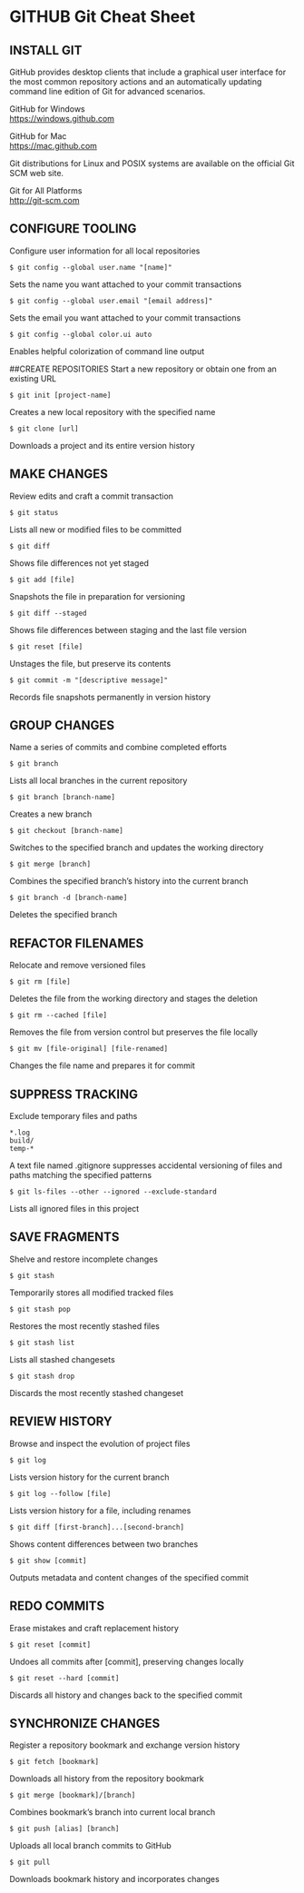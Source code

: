 # GITHUB Git Cheat Sheet

## INSTALL GIT
GitHub provides desktop clients that include a graphical user interface for the most common repository actions and an automatically updating command line edition of Git for advanced scenarios.

GitHub for Windows  
https://windows.github.com

GitHub for Mac  
https://mac.github.com

Git distributions for Linux and POSIX systems are available on the official Git SCM web site.

Git for All Platforms  
http://git-scm.com

## CONFIGURE TOOLING
Configure user information for all local repositories

    $ git config --global user.name "[name]"

Sets the name you want attached to your commit transactions

    $ git config --global user.email "[email address]"

Sets the email you want attached to your commit transactions

    $ git config --global color.ui auto

Enables helpful colorization of command line output

##CREATE REPOSITORIES
Start a new repository or obtain one from an existing URL    $ git init [project-name]Creates a new local repository with the specified name    $ git clone [url]Downloads a project and its entire version history

## MAKE CHANGESReview edits and craft a commit transaction    $ git statusLists all new or modified files to be committed    $ git diffShows file differences not yet staged    $ git add [file]Snapshots the file in preparation for versioning    $ git diff --stagedShows file differences between staging and the last file version    $ git reset [file]Unstages the file, but preserve its contents    $ git commit -m "[descriptive message]"Records file snapshots permanently in version history

## GROUP CHANGESName a series of commits and combine completed efforts    $ git branchLists all local branches in the current repository    $ git branch [branch-name]Creates a new branch    $ git checkout [branch-name]Switches to the specified branch and updates the working directory    $ git merge [branch]Combines the specified branch’s history into the current branch    $ git branch -d [branch-name]Deletes the specified branch

## REFACTOR FILENAMESRelocate and remove versioned files    $ git rm [file]Deletes the file from the working directory and stages the deletion    $ git rm --cached [file]Removes the file from version control but preserves the file locally    $ git mv [file-original] [file-renamed]Changes the file name and prepares it for commit

## SUPPRESS TRACKINGExclude temporary files and paths    *.log    build/    temp-*A text file named .gitignore suppresses accidental versioning of files and paths matching the specified patterns    $ git ls-files --other --ignored --exclude-standardLists all ignored files in this project

## SAVE FRAGMENTSShelve and restore incomplete changes    $ git stashTemporarily stores all modified tracked files    $ git stash popRestores the most recently stashed files    $ git stash listLists all stashed changesets    $ git stash dropDiscards the most recently stashed changeset

## REVIEW HISTORYBrowse and inspect the evolution of project files    $ git logLists version history for the current branch    $ git log --follow [file]Lists version history for a file, including renames    
    $ git diff [first-branch]...[second-branch]Shows content differences between two branches    $ git show [commit]Outputs metadata and content changes of the specified commit## REDO COMMITSErase mistakes and craft replacement history    $ git reset [commit]Undoes all commits after [commit], preserving changes locally 

    $ git reset --hard [commit]Discards all history and changes back to the specified commit## SYNCHRONIZE CHANGESRegister a repository bookmark and exchange version history    $ git fetch [bookmark]Downloads all history from the repository bookmark    $ git merge [bookmark]/[branch]Combines bookmark’s branch into current local branch    $ git push [alias] [branch]Uploads all local branch commits to GitHub    $ git pullDownloads bookmark history and incorporates changes








